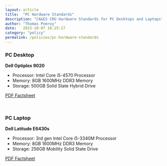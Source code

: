 ```yaml
---
layout: article
title:  "PC Hardware Standards"
description: "CA&ES CRU Hardware Standards for PC Desktops and Laptops"
author: "Thomas Pomroy"
date:   2015-10-07 16:25:17
category: "policy"
permalink: /policies/pc-hardware-standards
---
```

<h3>PC Desktop</h3>
<p><b>Dell Optiplex 9020</b></p>
<ul>
	<li>Processor: Intel Core i5-4570 Processor</li>
	<li>Memory: 8GB 1600MHz DDR3 Memory</li>
	<li>Storage: 500GB Solid State Hybrid Drive</li>
</ul>
<p><a target="_blank" href="/media/policies/9020-Spec-Sheet.pdf">PDF Factsheet</a></p>
<br />
<h3>PC Laptop</h3>
<p><b>Dell Latitude E6430s</b></p>
<ul>
	<li>Processor: 3rd gen Intel Core i5-3340M Processor</li>
	<li>Memory: 8GB 1600MHz DDR3 Memory</li>
	<li>Storage: 256GB Mobility Solid State Drive</li>
</ul>
<p><a target="_blank" href="/media/policies/E6430s-Spec-Sheet.pdf">PDF Factsheet</a></p>
